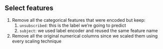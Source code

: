 ## Select features

1. Remove all the categorical features that were encoded but keep:
    1. `unsubscribed`: this is the label we’re going to predict
    1. `subject`: we used label encoder and reused the same feature name
1. Remove all the original numerical columns since we scaled them using every scaling technique